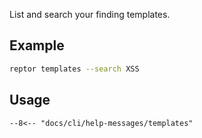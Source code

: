 List and search your finding templates.

## Example
```bash title="Finding template search"
reptor templates --search XSS
```

## Usage
```
--8<-- "docs/cli/help-messages/templates"
```
